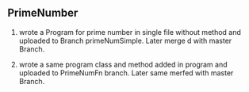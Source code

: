 ## PrimeNumber

1. wrote a Program for prime number in single file without method and uploaded to Branch primeNumSimple. Later merge d with master Branch.

2. wrote a same program class and method added in program and uploaded to PrimeNumFn branch. Later same merfed with master Branch.
